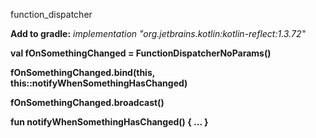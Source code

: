function_dispatcher

**Add to gradle:**
*implementation "org.jetbrains.kotlin:kotlin-reflect:1.3.72"*



**val fOnSomethingChanged = FunctionDispatcherNoParams()**

**fOnSomethingChanged.bind(this, this::notifyWhenSomethingHasChanged)**

**fOnSomethingChanged.broadcast()**

**fun notifyWhenSomethingHasChanged() {
  ...
}**
